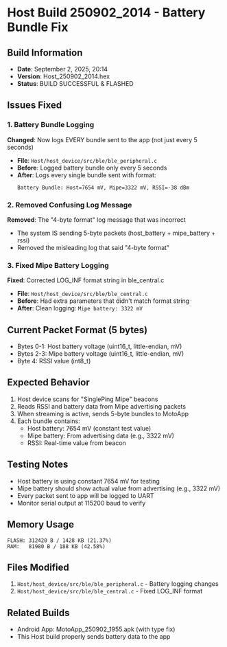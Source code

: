 # Host Build 250902_2014 - Battery Bundle Fix

## Build Information
- **Date**: September 2, 2025, 20:14
- **Version**: Host_250902_2014.hex
- **Status**: BUILD SUCCESSFUL & FLASHED

## Issues Fixed

### 1. Battery Bundle Logging
**Changed**: Now logs EVERY bundle sent to the app (not just every 5 seconds)
- **File**: `Host/host_device/src/ble/ble_peripheral.c`
- **Before**: Logged battery bundle only every 5 seconds
- **After**: Logs every single bundle sent with format:
  ```
  Battery Bundle: Host=7654 mV, Mipe=3322 mV, RSSI=-38 dBm
  ```

### 2. Removed Confusing Log Message
**Removed**: The "4-byte format" log message that was incorrect
- The system IS sending 5-byte packets (host_battery + mipe_battery + rssi)
- Removed the misleading log that said "4-byte format"

### 3. Fixed Mipe Battery Logging
**Fixed**: Corrected LOG_INF format string in ble_central.c
- **File**: `Host/host_device/src/ble/ble_central.c`
- **Before**: Had extra parameters that didn't match format string
- **After**: Clean logging: `Mipe battery: 3322 mV`

## Current Packet Format (5 bytes)
- Bytes 0-1: Host battery voltage (uint16_t, little-endian, mV)
- Bytes 2-3: Mipe battery voltage (uint16_t, little-endian, mV)
- Byte 4: RSSI value (int8_t)

## Expected Behavior
1. Host device scans for "SinglePing Mipe" beacons
2. Reads RSSI and battery data from Mipe advertising packets
3. When streaming is active, sends 5-byte bundles to MotoApp
4. Each bundle contains:
   - Host battery: 7654 mV (constant test value)
   - Mipe battery: From advertising data (e.g., 3322 mV)
   - RSSI: Real-time value from beacon

## Testing Notes
- Host battery is using constant 7654 mV for testing
- Mipe battery should show actual value from advertising (e.g., 3322 mV)
- Every packet sent to app will be logged to UART
- Monitor serial output at 115200 baud to verify

## Memory Usage
```
FLASH: 312420 B / 1428 KB (21.37%)
RAM:   81980 B / 188 KB (42.58%)
```

## Files Modified
1. `Host/host_device/src/ble/ble_peripheral.c` - Battery logging changes
2. `Host/host_device/src/ble/ble_central.c` - Fixed LOG_INF format

## Related Builds
- Android App: MotoApp_250902_1955.apk (with type fix)
- This Host build properly sends battery data to the app
